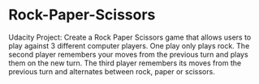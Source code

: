 # Rock-Paper-Scissors
Udacity Project: Create a Rock Paper Scissors game that allows users to play against 3 different computer players.
One play only plays rock. The second player remembers your moves from the previous turn and plays them on the new turn. The third player remembers its moves from the previous turn and alternates between rock, paper or scissors. 
